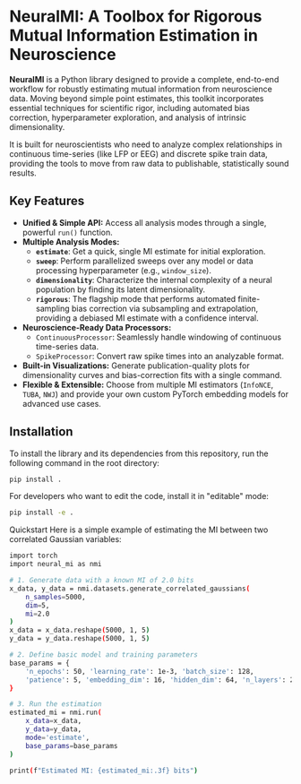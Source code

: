 # NeuralMI: A Toolbox for Rigorous Mutual Information Estimation in Neuroscience

**NeuralMI** is a Python library designed to provide a complete, end-to-end workflow for robustly estimating mutual information from neuroscience data. Moving beyond simple point estimates, this toolkit incorporates essential techniques for scientific rigor, including automated bias correction, hyperparameter exploration, and analysis of intrinsic dimensionality.

It is built for neuroscientists who need to analyze complex relationships in continuous time-series (like LFP or EEG) and discrete spike train data, providing the tools to move from raw data to publishable, statistically sound results.

## Key Features

- **Unified & Simple API:** Access all analysis modes through a single, powerful `run()` function.
- **Multiple Analysis Modes:**
    - **`estimate`**: Get a quick, single MI estimate for initial exploration.
    - **`sweep`**: Perform parallelized sweeps over any model or data processing hyperparameter (e.g., `window_size`).
    - **`dimensionality`**: Characterize the internal complexity of a neural population by finding its latent dimensionality.
    - **`rigorous`**: The flagship mode that performs automated finite-sampling bias correction via subsampling and extrapolation, providing a debiased MI estimate with a confidence interval.
- **Neuroscience-Ready Data Processors:**
    - `ContinuousProcessor`: Seamlessly handle windowing of continuous time-series data.
    - `SpikeProcessor`: Convert raw spike times into an analyzable format.
- **Built-in Visualizations:** Generate publication-quality plots for dimensionality curves and bias-correction fits with a single command.
- **Flexible & Extensible:** Choose from multiple MI estimators (`InfoNCE`, `TUBA`, `NWJ`) and provide your own custom PyTorch embedding models for advanced use cases.

## Installation

To install the library and its dependencies from this repository, run the following command in the root directory:

```bash
pip install .
```

For developers who want to edit the code, install it in "editable" mode:

```bash
pip install -e .
```

Quickstart
Here is a simple example of estimating the MI between two correlated Gaussian variables:

```bash
import torch
import neural_mi as nmi

# 1. Generate data with a known MI of 2.0 bits
x_data, y_data = nmi.datasets.generate_correlated_gaussians(
    n_samples=5000, 
    dim=5, 
    mi=2.0
)
x_data = x_data.reshape(5000, 1, 5)
y_data = y_data.reshape(5000, 1, 5)

# 2. Define basic model and training parameters
base_params = {
    'n_epochs': 50, 'learning_rate': 1e-3, 'batch_size': 128,
    'patience': 5, 'embedding_dim': 16, 'hidden_dim': 64, 'n_layers': 2
}

# 3. Run the estimation
estimated_mi = nmi.run(
    x_data=x_data,
    y_data=y_data,
    mode='estimate',
    base_params=base_params
)

print(f"Estimated MI: {estimated_mi:.3f} bits")
```

